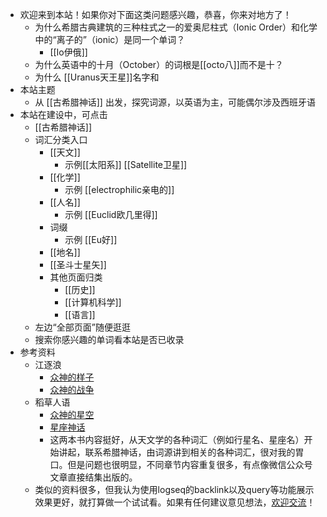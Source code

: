 - 欢迎来到本站！如果你对下面这类问题感兴趣，恭喜，你来对地方了！
	- 为什么希腊古典建筑的三种柱式之一的爱奥尼柱式（Ionic Order）和化学中的“离子的”（ionic）是同一个单词？
		- [[Io伊俄]]
	- 为什么英语中的十月（October）的词根是[[octo八]]而不是十？
	- 为什么 [[Uranus天王星]]名字和
- 本站主题
	- 从 [[古希腊神话]] 出发，探究词源，以英语为主，可能偶尔涉及西班牙语
- 本站在建设中，可点击
	- [[古希腊神话]]
	- 词汇分类入口
		- [[天文]]
			- 示例[[太阳系]] [[Satellite卫星]]
		- [[化学]]
			- 示例 [[electrophilic亲电的]]
		- [[人名]]
			- 示例 [[Euclid欧几里得]]
		- 词缀
			- 示例 [[Eu好]]
		- [[地名]]
		- [[圣斗士星矢]]
		- 其他页面归类
			- [[历史]]
			- [[计算机科学]]
			- [[语言]]
	- 左边“全部页面”随便逛逛
	- 搜索你感兴趣的单词看本站是否已收录
- 参考资料
	- 江逐浪
		- [众神的样子](https://book.douban.com/subject/34923012/)
		- [众神的战争](https://book.douban.com/subject/35256004/)
	- 稻草人语
		- [众神的星空](https://book.douban.com/subject/25811177/)
		- [星座神话](https://book.douban.com/subject/26307838/)
		- 这两本书内容挺好，从天文学的各种词汇（例如行星名、星座名）开始讲起，联系希腊神话，由词源讲到相关的各种词汇，很对我的胃口。但是问题也很明显，不同章节内容重复很多，有点像微信公众号文章直接结集出版的。
	- 类似的资料很多，但我认为使用logseq的backlink以及query等功能展示效果更好，就打算做一个试试看。如果有任何建议意见想法，[欢迎交流](https://davidfeng.us/zh-cn/)！